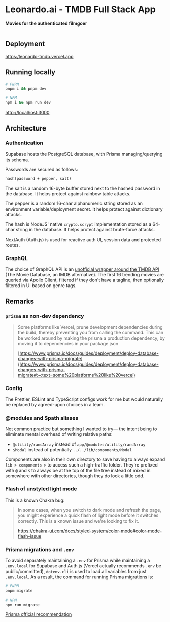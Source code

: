 # Leonardo.ai - TMDB Full Stack App

**Movies for the authenticated filmgoer**

![]()

## Deployment

[https:/leonardo-tmdb.vercel.app](https:/leonardo-tmdb.vercel.app)

## Running locally

```bash
# PNPM
pnpm i && pnpm dev
```

```bash
# NPM
npm i && npm run dev
```

[http://localhost:3000](http://localhost:3000)

## Architecture

### Authentication
Supabase hosts the PostgreSQL database, with Prisma managing/querying its schema.

Passwords are secured as follows:
```
hash(password + pepper, salt)
```
The salt is a random 16-byte buffer stored next to the hashed password in the database. It helps protect against rainbow table attacks.

The pepper is a random 16-char alphanumeric string stored as an environment variable/deployment secret. It helps protect against dictionary attacks.

The hash is NodeJS' native `crypto.scrypt` implementation stored as a 64-char string in the database.  It helps protect against brute-force attacks.

NextAuth (Auth.js) is used for reactive auth UI, session data and protected routes.

### GraphQL

The choice of GraphQL API is an [unofficial wrapper around the TMDB API](https://github.com/nerdsupremacist/tmdb) (The Movie Database, an IMDB alternative). The first 16 trending movies are queried via Apollo Client, filtered if they don't have a tagline, then optionally filtered in UI based on genre tags.

## Remarks

### `prisma` as non-dev dependency
> Some platforms like Vercel, prune development dependencies during the build, thereby preventing you from calling the command. This can be worked around by making the prisma a production dependency, by moving it to dependencies in your package.json
>
>[https://www.prisma.io/docs/guides/deployment/deploy-database-changes-with-prisma-migrate](https://www.prisma.io/docs/guides/deployment/deploy-database-changes-with-prisma-migrate#:~:text=some%20platforms%20like%20vercel)

### Config
The Prettier, ESLint and TypeScript configs work for me but would naturally be replaced by agreed-upon choices in a team.


### @modules and $path aliases
Not common practice but something I wanted to try— the intent being to eliminate mental overhead of writing relative paths:

- `@utility/randArray` instead of `app/@modules/utility/randArray`
- `$Modal` instead of potentially `../../lib/components/Modal`

Components are also in their own directory to save having to always expand `lib > components >` to access such a high-traffic folder. They're prefixed with `@` and `$` to always be at the top of the file tree instead of mixed in somewhere with other directories, though they do look a little odd.

### Flash of unstyled light mode
This is a known Chakra bug:

> In some cases, when you switch to dark mode and refresh the page, you might experience a quick flash of light mode before it switches correctly.
> This is a known issue and we're looking to fix it.
>
> https://chakra-ui.com/docs/styled-system/color-mode#color-mode-flash-issue

### Prisma migrations and `.env`
To avoid separately maintaining a `.env` for Prisma while maintaining a `.env.local` for Supabase and Auth.js (Vercel actually recommends `.env` be public/committed), `dotenv-cli` is used to load all variables from just `.env.local`. As a result, the command for running Prisma migrations is:

```bash
# PNPM
pnpm migrate
```
```bash
# NPM
npm run migrate
```

[Prisma official recommendation](https://www.prisma.io/docs/guides/development-environment/environment-variables/using-multiple-env-files#running-migrations-on-different-environments)
